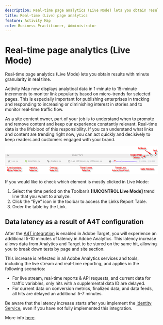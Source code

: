 ```yaml
---
description: Real-time page analytics (Live Mode) lets you obtain results with minute granularity in real time.
title: Real-time (Live) page analytics
feature: Activity Map
role: Business Practitioner, Administrator
---
```


# Real-time page analytics (Live Mode)

Real-time page analytics (Live Mode) lets you obtain results with minute granularity in real time.

Activity Map now displays analytical data in 1-minute to 15-minute increments to monitor link popularity based on micro-trends for selected pages. This is especially important for publishing enterprises in tracking and responding to increasing or diminishing interest in stories and to monitor real-time traffic flow.

As a site content owner, part of your job is to understand when to promote and remove content and keep our experience constantly relevant. Real-time data is the lifeblood of this responsibility. If you can understand what links and content are trending right now, you can act quickly and decisively to keep readers and customers engaged with your brand.

![](assets/live_mode.png)

<!-- 

Describe what you can do with the feature: - what is the data shown? why do I see trend lines everywhere? how do I choose a period in the trend? what do the overlays represent in live mode? how do you compute the gainers and losers overlays? what is the auto update mode?

 -->

If you would like to check which element is mostly clicked in Live Mode:

1. Select the time period on the Toolbar’s **[!UICONTROL Live Mode]** trend line that you want to analyze.
1. Click the “Eye” icon in the toolbar to access the Links Report Table.
1. Order the table by the Link.

## Data latency as a result of A4T configuration

After the [A4T integration](https://docs.adobe.com/content/help/en/target/using/integrate/a4t/a4t.html) is enabled in Adobe Target, you will experience an additional 5-10 minutes of latency in Adobe Analytics. This latency increase allows data from Analytics and Target to be stored on the same hit, allowing you to break down tests by page and site section.

This increase is reflected in all Adobe Analytics services and tools, including the live stream and real-time reporting, and applies in the following scenarios:

* For live stream, real-time reports & API requests, and current data for traffic variables, only hits with a supplemental data ID are delayed.
* For current data on conversion metrics, finalized data, and data feeds, all hits are delayed an additional 5-7 minutes.

Be aware that the latency increase starts after you implement the [Identity Service](https://docs.adobe.com/content/help/en/id-service/using/home.html), even if you have not fully implemented this integration.

More info [here](/help/analyze/activity-map/activitymap-standard-live.md).